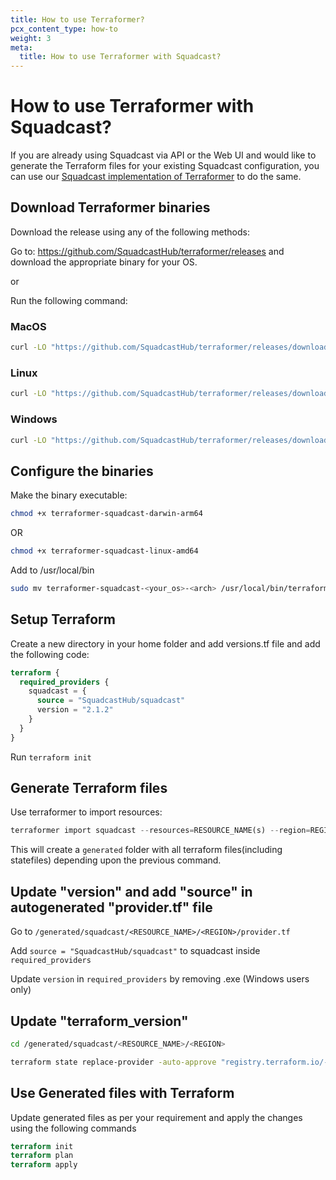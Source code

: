 ```yaml
---
title: How to use Terraformer?
pcx_content_type: how-to
weight: 3
meta:
  title: How to use Terraformer with Squadcast?
---
```


# How to use Terraformer with Squadcast?

If you are already using Squadcast via API or the Web UI and would like to generate the Terraform files for your existing Squadcast configuration, you can use our [Squadcast implementation of Terraformer](https://github.com/SquadcastHub/terraformer) to do the same.

## Download Terraformer binaries

Download the release using any of the following methods:

Go to: https://github.com/SquadcastHub/terraformer/releases and download the appropriate binary for your OS.

or

Run the following command:

### MacOS

```sh
curl -LO "https://github.com/SquadcastHub/terraformer/releases/download/$(curl -s https://api.github.com/repos/SquadcastHub/terraformer/releases/latest | grep tag_name | cut -d '"' -f 4)/terraformer-squadcast-darwin-arm64"
```

### Linux

```sh
curl -LO "https://github.com/SquadcastHub/terraformer/releases/download/$(curl -s https://api.github.com/repos/SquadcastHub/terraformer/releases/latest | grep tag_name | cut -d '"' -f 4)/terraformer-squadcast-linux-amd64"
```

### Windows

```sh
curl -LO "https://github.com/SquadcastHub/terraformer/releases/download/$(curl -s https://api.github.com/repos/SquadcastHub/terraformer/releases/latest | grep tag_name | cut -d '"' -f 4)/terraformer-squadcast-windows-amd64.exe"
```

## Configure the binaries

Make the binary executable:

```sh
chmod +x terraformer-squadcast-darwin-arm64
```
OR
```sh
chmod +x terraformer-squadcast-linux-amd64
```

Add to /usr/local/bin

```sh
sudo mv terraformer-squadcast-<your_os>-<arch> /usr/local/bin/terraformer
```

## Setup Terraform

Create a new directory in your home folder and add versions.tf file and add the following code:

```tf
terraform {
  required_providers {
    squadcast = {
      source = "SquadcastHub/squadcast"
      version = "2.1.2"
    }
  }
}
```

Run `terraform init`

## Generate Terraform files

Use terraformer to import resources:

```tf
terraformer import squadcast --resources=RESOURCE_NAME(s) --region=REGION --team-name=TEAM_NAME --refresh-token=YOUR_REFRESH_TOKEN
```

This will create a `generated` folder with all terraform files(including statefiles) depending upon the previous command.


## Update "version" and add "source" in autogenerated "provider.tf" file

Go to `/generated/squadcast/<RESOURCE_NAME>/<REGION>/provider.tf`

Add `source = "SquadcastHub/squadcast"` to squadcast inside `required_providers`

Update `version` in `required_providers` by removing .exe (Windows users only)

## Update "terraform_version"

```sh
cd /generated/squadcast/<RESOURCE_NAME>/<REGION>

terraform state replace-provider -auto-approve "registry.terraform.io/-/squadcast" "SquadcastHub/squadcast"
```

## Use Generated files with Terraform

Update generated files  as per your requirement and apply the changes using the following commands

```tf
terraform init
terraform plan
terraform apply
```
